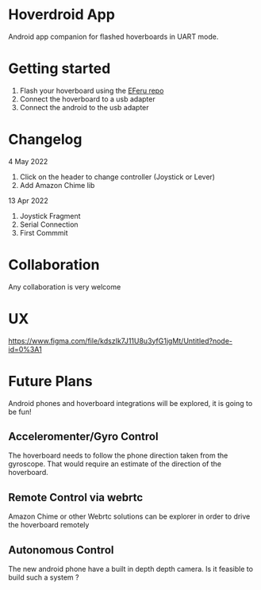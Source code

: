 # Hoverdroid App
Android app companion for flashed hoverboards in UART mode.

# Getting started
1. Flash your hoverboard using the [EFeru repo](https://github.com/EFeru/hoverboard-firmware-hack-FOC)
2. Connect the hoverboard to a usb adapter
3. Connect the android to the usb adapter


# Changelog
4 May 2022
1. Click on the header to change controller (Joystick or Lever)
2. Add Amazon Chime lib 

13 Apr 2022
1. Joystick Fragment
2. Serial Connection
3. First Commmit


# Collaboration

Any collaboration is very welcome

# UX 

https://www.figma.com/file/kdszIk7J11U8u3yfG1jgMt/Untitled?node-id=0%3A1

# Future Plans

Android phones and hoverboard integrations will be explored, it is going to be fun! 

## Acceleromenter/Gyro Control 
The hoverboard needs to follow the phone direction taken from the gyroscope. That would require an estimate of the direction of the hoverboard.

## Remote Control via webrtc
Amazon Chime or other Webrtc solutions can be explorer in order to drive the hoverboard remotely

## Autonomous Control
The new android phone have a built in depth depth camera. Is it feasible to build such a system ?
